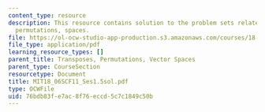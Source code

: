 ```yaml
---
content_type: resource
description: This resource contains solution to the problem sets related to transposes,
  permutations, spaces.
file: https://ol-ocw-studio-app-production.s3.amazonaws.com/courses/18-06sc-linear-algebra-fall-2011/76bdb83fe7ac8f76eccd5c7c1849c50b_MIT18_06SCF11_Ses1.5sol.pdf
file_type: application/pdf
learning_resource_types: []
parent_title: Transposes, Permutations, Vector Spaces
parent_type: CourseSection
resourcetype: Document
title: MIT18_06SCF11_Ses1.5sol.pdf
type: OCWFile
uid: 76bdb83f-e7ac-8f76-eccd-5c7c1849c50b
---
```

